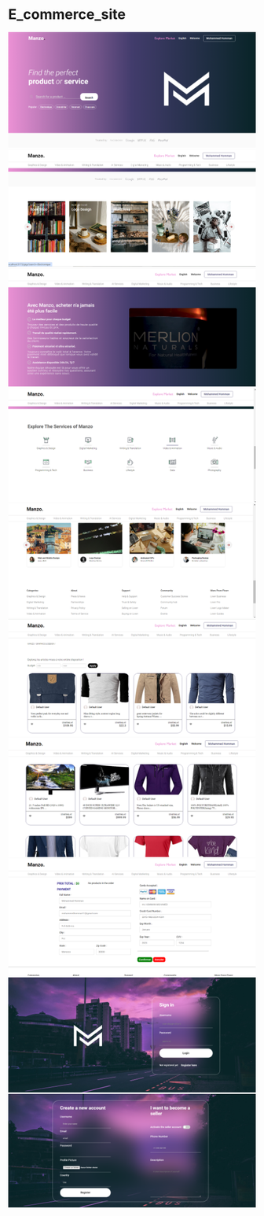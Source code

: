 # E_commerce_site
![alt text](public/1.png) ![alt text](public/2.png) ![alt text](public/3.png) ![alt text](public/4.png) ![alt text](public/5.png) ![alt text](public/6.png) ![alt text](public/7.png) ![alt text](public/8.png) ![alt text](public/9.png) ![alt text](public/10.png)